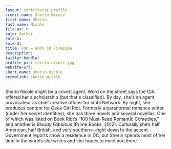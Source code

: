 ```yaml
---
layout: contributor-profile
credit-name: Sherin Nicole
first-name: Sherin
last-name: Nicole
file-as: n
role: Author
role-2:
role-3:
title: FOO — Work in Fireside
description: 
twitter-handle:
profile-pic: sherin-nicole.jpg
website-url:
short-name: sherin-nicole
permalink: sherin-nicole
---
```

Sherin Nicole might be a covert agent. Word on the street says the CIA offered her a scholarship (but that's classified). By day, she's an agent provocateur as chief creative officer for idobi Network. By night, she produces content for Geek Girl Riot. Formerly a paranormal romance writer (under her secret identities), she has three novels and several novellas. One of which was listed on Book Riot’s “100 Must-Read Romantic Comedies,” and another is _Bloody Fabulous_ (Prime Books, 2012). Culturally she’s half American, half British, and very southern—right down to the accent. Government reports show a residence in DC, but Sherin spends most of her time in the worlds she writes and she hopes to meet you there.
